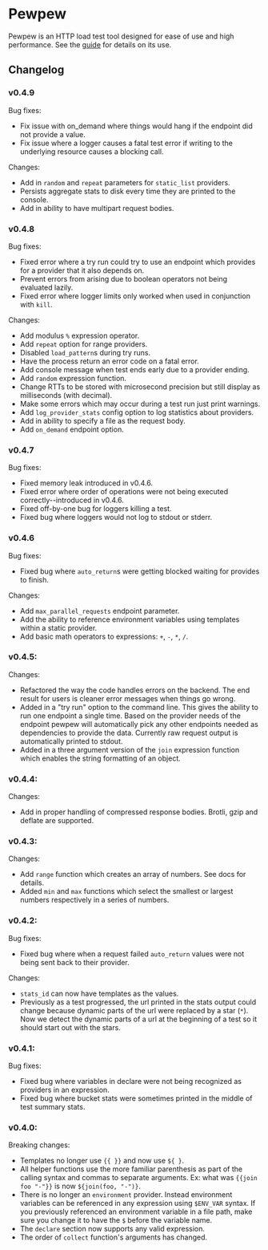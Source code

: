 # Pewpew
Pewpew is an HTTP load test tool designed for ease of use and high performance. See the [guide](https://fs-eng.github.io/pewpew) for details on its use.

## Changelog
### v0.4.9
Bug fixes:
- Fix issue with on_demand where things would hang if the endpoint did not provide a value.
- Fix issue where a logger causes a fatal test error if writing to the underlying resource causes a blocking call.

Changes:
- Add in `random` and `repeat` parameters for `static_list` providers.
- Persists aggregate stats to disk every time they are printed to the console.
- Add in ability to have multipart request bodies.

### v0.4.8
Bug fixes:
- Fixed error where a try run could try to use an endpoint which provides for a provider that it also depends on.
- Prevent errors from arising due to boolean operators not being evaluated lazily.
- Fixed error where logger limits only worked when used in conjunction with `kill`.

Changes:
- Add modulus `%` expression operator.
- Add `repeat` option for range providers.
- Disabled `load_pattern`s during try runs.
- Have the process return an error code on a fatal error.
- Add console message when test ends early due to a provider ending.
- Add `random` expression function.
- Change RTTs to be stored with microsecond precision but still display as milliseconds (with decimal).
- Make some errors which may occur during a test run just print warnings.
- Add `log_provider_stats` config option to log statistics about providers.
- Add in ability to specify a file as the request body.
- Add `on_demand` endpoint option.

### v0.4.7
Bug fixes:
- Fixed memory leak introduced in v0.4.6.
- Fixed error where order of operations were not being executed correctly--introduced in v0.4.6.
- Fixed off-by-one bug for loggers killing a test.
- Fixed bug where loggers would not log to stdout or stderr.

### v0.4.6
Bug fixes:
- Fixed bug where `auto_return`s were getting blocked waiting for provides to finish.

Changes:
- Add `max_parallel_requests` endpoint parameter.
- Add the ability to reference environment variables using templates within a static provider.
- Add basic math operators to expressions: `+`, `-`, `*`, `/`.

### v0.4.5:
Changes:
- Refactored the way the code handles errors on the backend. The end result for users is cleaner error messages when things go wrong.
- Added in a "try run" option to the command line. This gives the ability to run one endpoint a single time. Based on the provider needs of the endpoint pewpew will automatically pick any other endpoints needed as dependencies to provide the data. Currently raw request output is automatically printed to stdout.
- Added in a three argument version of the `join` expression function which enables the string formatting of an object.

### v0.4.4:
Changes:
- Add in proper handling of compressed response bodies. Brotli, gzip and deflate are supported.

### v0.4.3:
Changes:
- Add `range` function which creates an array of numbers. See docs for details.
- Added `min` and `max` functions which select the smallest or largest numbers respectively in a series of numbers.

### v0.4.2:
Bug fixes:
- Fixed bug where when a request failed `auto_return` values were not being sent back to their provider.

Changes:
- `stats_id` can now have templates as the values.
- Previously as a test progressed, the url printed in the stats output could change because dynamic parts of the url were replaced by a star (`*`). Now we detect the dynamic parts of a url at the beginning of a test so it should start out with the stars.

### v0.4.1:
Bug fixes:
- Fixed bug where variables in declare were not being recognized as providers in an expression.
- Fixed bug where bucket stats were sometimes printed in the middle of test summary stats.

### v0.4.0: 
Breaking changes:
- Templates no longer use `{{ }}` and now use `${ }`.
- All helper functions use the more familiar parenthesis as part of the calling syntax and commas to separate arguments. Ex: what was `{{join foo "-"}}` is now `${join(foo, "-")}`.
- There is no longer an `environment` provider. Instead environment variables can be referenced in any expression using `$ENV_VAR` syntax. If you previously referenced an environment variable in a file path, make sure you change it to have the `$` before the variable name.
- The `declare` section now supports any valid expression.
- The order of `collect` function's arguments has changed.